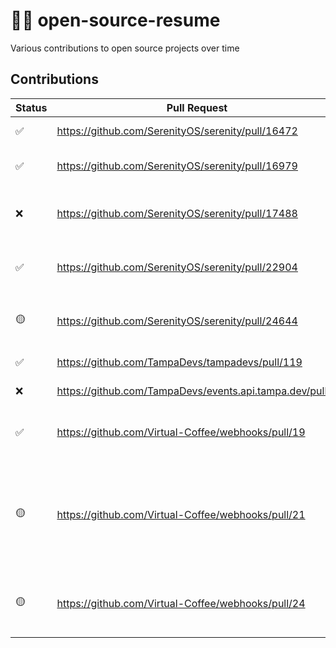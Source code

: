 # 👨‍💻 open-source-resume

Various contributions to open source projects over time

## Contributions

| Status | Pull Request                                                                                    | Description                                                          |
|--------------------------------------|-----------------------------------------------------------|----------------------------------------------------------------------|
| ✅ | https://github.com/SerenityOS/serenity/pull/16472                                               | Add man page for the dd command                                      |
| ✅ | https://github.com/SerenityOS/serenity/pull/16979                                               | HexEditor: Add strings to the value inspector                        |
| ❌ | https://github.com/SerenityOS/serenity/pull/17488                                               | HexEditor: Display control characters in the value inspector         |
| ✅ | https://github.com/SerenityOS/serenity/pull/22904                                               | Shell: Use reverse iterators for string-based history event searches |
| 🟡 | https://github.com/SerenityOS/serenity/pull/24644                                               | LibGUI: Re-rank emoji search results based on query scores |
| ✅ | https://github.com/TampaDevs/tampadevs/pull/119                                                 | Add post-donation thank you page                                     |
| ❌ | https://github.com/TampaDevs/events.api.tampa.dev/pull/6                                        | Add Next Event widget endpoint                                       |
| ✅ | https://github.com/Virtual-Coffee/webhooks/pull/19                                              | Add validation logic for zoom-meeting-webhook-handler                |
| 🟡 | https://github.com/Virtual-Coffee/webhooks/pull/21                                              | Make zoom-meeting-webhook-handler `participant.joined` and `participant.left` retry logic into a background function |
| 🟡 | https://github.com/Virtual-Coffee/webhooks/pull/24                                              | Send reminder message to both #vc-events and optional second channel |
